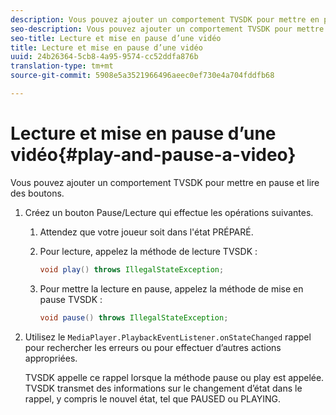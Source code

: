 ```yaml
---
description: Vous pouvez ajouter un comportement TVSDK pour mettre en pause et lire des boutons.
seo-description: Vous pouvez ajouter un comportement TVSDK pour mettre en pause et lire des boutons.
seo-title: Lecture et mise en pause d’une vidéo
title: Lecture et mise en pause d’une vidéo
uuid: 24b26364-5cb8-4a95-9574-cc52ddfa876b
translation-type: tm+mt
source-git-commit: 5908e5a3521966496aeec0ef730e4a704fddfb68

---
```



# Lecture et mise en pause d’une vidéo{#play-and-pause-a-video}

Vous pouvez ajouter un comportement TVSDK pour mettre en pause et lire des boutons.

1. Créez un bouton Pause/Lecture qui effectue les opérations suivantes.
   1. Attendez que votre joueur soit dans l&#39;état PRÉPARÉ.
   1. Pour  lecture, appelez la méthode de lecture TVSDK :

      ```java
      void play() throws IllegalStateException;
      ```

   1. Pour mettre la lecture en pause, appelez la méthode de mise en pause TVSDK :

      ```java
      void pause() throws IllegalStateException;
      ```

1. Utilisez le `MediaPlayer.PlaybackEventListener.onStateChanged` rappel pour rechercher les erreurs ou pour effectuer d’autres actions appropriées.

   TVSDK appelle ce rappel lorsque la méthode pause ou play est appelée. TVSDK transmet des informations sur le changement d’état dans le rappel, y compris le nouvel état, tel que PAUSED ou PLAYING.

